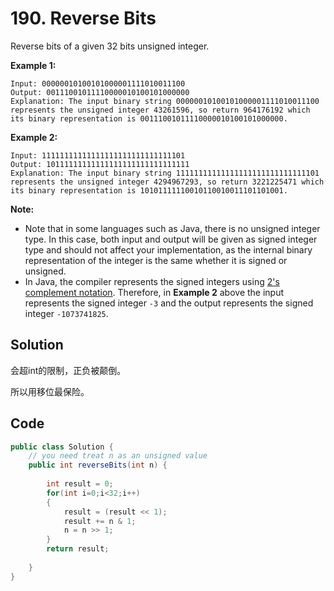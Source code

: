 # 190. Reverse Bits

Reverse bits of a given 32 bits unsigned integer.

 

**Example 1:**

```
Input: 00000010100101000001111010011100
Output: 00111001011110000010100101000000
Explanation: The input binary string 00000010100101000001111010011100 represents the unsigned integer 43261596, so return 964176192 which its binary representation is 00111001011110000010100101000000.
```

**Example 2:**

```
Input: 11111111111111111111111111111101
Output: 10111111111111111111111111111111
Explanation: The input binary string 11111111111111111111111111111101 represents the unsigned integer 4294967293, so return 3221225471 which its binary representation is 10101111110010110010011101101001.
```

 

**Note:**

- Note that in some languages such as Java, there is no unsigned integer type. In this case, both input and output will be given as signed integer type and should not affect your implementation, as the internal binary representation of the integer is the same whether it is signed or unsigned.
- In Java, the compiler represents the signed integers using [2's complement notation](https://en.wikipedia.org/wiki/Two%27s_complement). Therefore, in **Example 2** above the input represents the signed integer `-3` and the output represents the signed integer `-1073741825`.



## Solution

会超int的限制，正负被颠倒。

所以用移位最保险。



## Code

```java
public class Solution {
    // you need treat n as an unsigned value
    public int reverseBits(int n) {
       
        int result = 0;
        for(int i=0;i<32;i++)
        {
            result = (result << 1);
            result += n & 1;
            n = n >> 1;
        }
        return result;
        
    }
}
```

